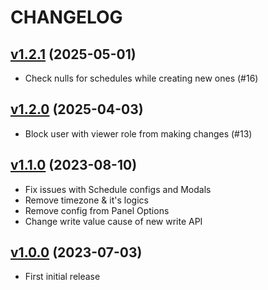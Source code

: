 # CHANGELOG

## [v1.2.1](https://github.com/NubeIO/grafana-rubix-os-schedule-panel/tree/v1.2.1) (2025-05-01)

- Check nulls for schedules while creating new ones (#16)

## [v1.2.0](https://github.com/NubeIO/grafana-rubix-os-schedule-panel/tree/v1.2.0) (2025-04-03)

- Block user with viewer role from making changes (#13)

## [v1.1.0](https://github.com/NubeIO/grafana-rubix-os-schedule-panel/tree/v1.1.0) (2023-08-10)

- Fix issues with Schedule configs and Modals
- Remove timezone & it's logics
- Remove config from Panel Options
- Change write value cause of new write API

## [v1.0.0](https://github.com/NubeIO/grafana-rubix-os-schedule-panel/tree/v1.0.0) (2023-07-03)

- First initial release
